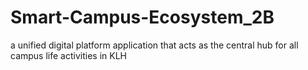 # Smart-Campus-Ecosystem_2B
a unified digital platform application that acts as the central hub for all campus life activities in KLH
